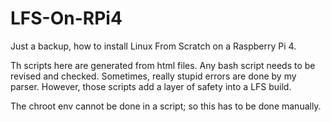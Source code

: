 # LFS-On-RPi4

Just a backup, how to install Linux From Scratch on a Raspberry Pi 4.

Th scripts here are generated from html files. Any bash script needs to be revised and checked.
Sometimes, really stupid errors are done by my parser. However, those scripts add a layer of safety into a LFS build.

The chroot env cannot be done in a script; so this has to be done manually.
